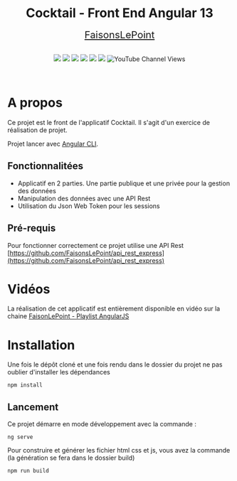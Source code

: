 <div align="center">

# Cocktail - Front End Angular 13
</div>

<p align="center">
<a href="https://www.youtube.com/c/faisonslepoint" target="_blank" style="font-size:22px">FaisonsLePoint</a>
<br><br>
</p>
<p align="center">
    <img src="https://img.shields.io/badge/Angular-v13.1.0-blue">
    <img src="https://img.shields.io/badge/Angular--Router-13.1.0-blue">
    <img src="https://img.shields.io/badge/license-MIT-green">
    <img src="https://img.shields.io/badge/build-passing-brightgreen">
    <img src="https://img.shields.io/badge/node--lts-16.15.1-brightgreen">
    <img src="https://img.shields.io/badge/npm-8.13.2-blue">
    <img alt="YouTube Channel Views" src="https://img.shields.io/youtube/channel/views/UC0WQ4H6f2W14eS45bRDfp1Q?style=social">
  <br><br><br>
</p>

# A propos
Ce projet est le front de l'applicatif Cocktail. Il s'agit d'un exercice de réalisation de projet.

Projet lancer avec [Angular CLI](https://angular.io/cli).

## Fonctionnalitées
- Applicatif en 2 parties. Une partie publique et une privée pour la gestion des données
- Manipulation des données avec une API Rest
- Utilisation du Json Web Token pour les sessions

## Pré-requis
Pour fonctionner correctement ce projet utilise une API Rest
[https://github.com/FaisonsLePoint/api_rest_express](https://github.com/FaisonsLePoint/api_rest_express) 

# Vidéos

La réalisation de cet applicatif est entièrement disponible en vidéo sur la chaine
[FaisonLePoint - Playlist AngularJS](https://www.youtube.com/watch?v=gS9gr5ixBbM&list=PLwJWw4Pbl4w8rQYsTA_3Z369vGX-tWhko)

# Installation
Une fois le dépôt cloné et une fois rendu dans le dossier du projet ne pas oublier d'installer les dépendances
``` 
npm install 
```

## Lancement

Ce projet démarre en mode développement avec la commande :

```
ng serve
```

Pour construire et générer les fichier html css et js, vous avez la commande (la génération se fera dans le dossier build)

```
npm run build
```